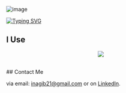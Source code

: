 ![image](https://github.com/user-attachments/assets/d1ea4d19-8da0-434d-a4be-8a13a9d88d33)

[![Typing SVG](https://readme-typing-svg.demolab.com?font=Edu+Australia+VIC+WA+NT+Hand&pause=1000&color=36F2F7&center=true&vCenter=true&width=435&lines=I'm+a+software+engineer;I'm+a+data+scientist;I'm+a+problem+solver)](https://git.io/typing-svg)


## I Use
<p align="center">
  <a href="https://skillicons.dev">
<img src="https://skillicons.dev/icons?i=py,javascript,typescript,go,rust,cpp,r,nextjs,nodejs,fastapi,react,svelte,htmx,mysql,mongodb,postgresql,redis,aws,gcp,azure,postman,docker,anaconda,sklearn,pytorch,tensorflow,bash,git,&perline=14" />
   </a>
</p>   
<br>
## Contact Me

 via email: inagib21@gmail.com or on [LinkedIn](https://www.linkedin.com/in/nagibgonzalez/). 


<!---
inagib21/inagib21 is a ✨ special ✨ repository because its `README.md` (this file) appears on your GitHub profile.
You can click the Preview link to take a look at your changes.
--->
